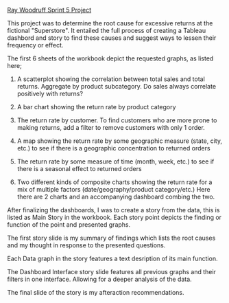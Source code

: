 
[Ray Woodruff Sprint 5 Project](https://public.tableau.com/views/RayWoodruffSprint5Project_v3/MainStory?:language=en-US&publish=yes&:sid=&:redirect=auth&:display_count=n&:origin=viz_share_link)

This project was to determine the root cause for excessive returns at the fictional "Superstore".  It entailed the full process of creating a Tableau dashbord and story to find these causes and suggest ways to lessen their frequency or effect.

The first 6 sheets of the workbook depict the requested graphs, as listed here;

1. A scatterplot showing the correlation between total sales and total returns. Aggregate by product subcategory. Do sales always correlate positively with returns?

2. A bar chart showing the return rate by product category

3. The return rate by customer. To find customers who are more prone to making returns, add a filter to remove customers with only 1 order.

4. A map showing the return rate by some geographic measure (state, city, etc.) to see if there is a geographic concentration to returned orders

5. The return rate by some measure of time (month, week, etc.) to see if there is a seasonal effect to returned orders

6. Two different kinds of composite charts showing the return rate for a mix of multiple factors (date/geography/product category/etc.) Here there are 2 charts and an accompanying dashboard combing the two.

After finalizing the dashboards, I was to create a story from the data, this is listed as Main Story in the workbook.  Each story point depicts the finding or function of the point and presented graphs.

The first story slide is my summary of findings which lists the root causes and my thought in response to the presented questions.

Each Data graph in the story features a text desription of its main function.

The Dashboard Interface story slide features all previous graphs and their filters in one interface.  Allowing for a deeper analysis of the data. 

The final slide of the story is my afteraction recommendations.